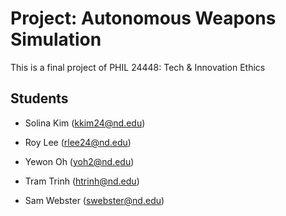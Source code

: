 # Project: Autonomous Weapons Simulation

This is a final project of PHIL 24448: Tech & Innovation Ethics

## Students

* Solina Kim (kkim24@nd.edu)

* Roy Lee (rlee24@nd.edu)

* Yewon Oh (yoh2@nd.edu)

* Tram Trinh (htrinh@nd.edu)

* Sam Webster (swebster@nd.edu)

